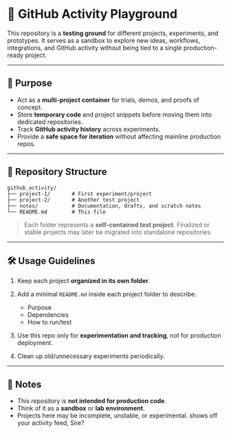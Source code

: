# 📂 GitHub Activity Playground

This repository is a **testing ground** for different projects, experiments, and prototypes.
It serves as a sandbox to explore new ideas, workflows, integrations, and GitHub activity without being tied to a single production-ready project.

---

## 🚀 Purpose

* Act as a **multi-project container** for trials, demos, and proofs of concept.
* Store **temporary code** and project snippets before moving them into dedicated repositories.
* Track **GitHub activity history** across experiments.
* Provide a **safe space for iteration** without affecting mainline production repos.

---

## 📁 Repository Structure

```
github_activity/
├── project-1/       # First experiment/project
├── project-2/       # Another test project
├── notes/           # Documentation, drafts, and scratch notes
└── README.md        # This file
```

> Each folder represents a **self-contained test project**.
> Finalized or stable projects may later be migrated into standalone repositories.

---

## 🛠 Usage Guidelines

1. Keep each project **organized in its own folder**.
2. Add a minimal `README.md` inside each project folder to describe:

   * Purpose
   * Dependencies
   * How to run/test
3. Use this repo only for **experimentation and tracking**, not for production deployment.
4. Clean up old/unnecessary experiments periodically.

---

## 📌 Notes

* This repository is **not intended for production code**.
* Think of it as a **sandbox** or **lab environment**.
* Projects here may be incomplete, unstable, or experimental.
 shows off your activity feed, Sire?
